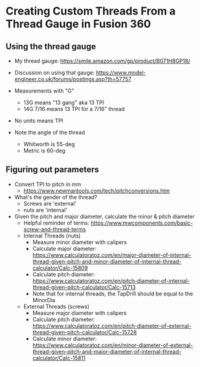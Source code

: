 # Creating Custom Threads From a Thread Gauge in Fusion 360

## Using the thread gauge

* My thread gauge: https://smile.amazon.com/gp/product/B071H8GP18/ 
* Discussion on using that gauge: https://www.model-engineer.co.uk/forums/postings.asp?th=57757

* Measurements with "G"
    * 13G means "13 gang" aka 13 TPI
    * 14G 7/16 means 13 TPI for a 7/16" thread
* No units means TPI
* Note the angle of the thread
    * Whitworth is 55-deg
    * Metric is 60-deg

## Figuring out parameters

* Convert TPI to pitch in mm
    * https://www.newmantools.com/tech/pitchconversions.htm
* What's the gender of the thread?
    * Screws are 'external'
    * nuts are 'internal'
* Given the pitch and major diameter, calculate the minor & pitch diameter
    * Helpful reminder of terms: https://www.mwcomponents.com/basic-screw-and-thread-terms
    * Internal Threads (nuts)
        * Measure minor diameter with calipers
        * Calculate major diameter: https://www.calculatoratoz.com/en/major-diameter-of-internal-thread-given-pitch-and-minor-diameter-of-internal-thread-calculator/Calc-15809
        * Calculate pitch diameter: https://www.calculatoratoz.com/en/pitch-diameter-of-internal-thread-given-pitch-calculator/Calc-15713
        * Note that for internal threads, the TapDrill should be equal to the MinorDia
    * External Threads (screws)
        * Measure major diameter with calipers
        * Calculate pitch diameter: https://www.calculatoratoz.com/en/pitch-diameter-of-external-thread-given-pitch-calculator/Calc-15728
        * Calculate minor diameter: https://www.calculatoratoz.com/en/minor-diameter-of-external-thread-given-pitch-and-major-diameter-of-internal-thread-calculator/Calc-15811